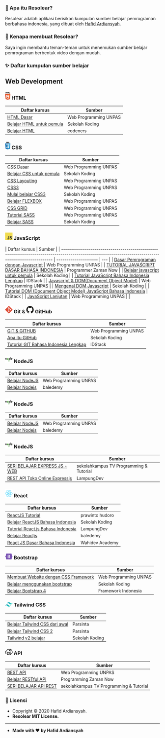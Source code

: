 ### 🤔 Apa itu Resolear?

Resolear adalah aplikasi berisikan kumpulan sumber belajar pemrograman berbahasa indonesia, yang dibuat oleh <a href="https://github.com/hafidardiansyah"> Hafid Ardiansyah</a>.

### 🎉 Kenapa membuat Resolear?

Saya ingin membantu teman-teman untuk menemukan sumber belajar pemrograman berbentuk video dengan mudah.

### ✨ Daftar kumpulan sumber belajar

## Web Development

### <img src="assets/icons/html.svg" height="24"> HTML

| Daftar kursus                                                                                                    | Sumber                |
| ---------------------------------------------------------------------------------------------------------------- | --------------------- |
| [HTML Dasar](https://www.youtube.com/watch?v=NBZ9Ro6UKV8&list=PLFIM0724LjIVuONHysfOK0ZtiqUWvrx4F)                | Web Programming UNPAS |
| [Belajar HTML untuk pemula](https://www.youtube.com/watch?v=kr4882GSwpA&list=PLCZlgfAG0GXC9ojTmU95BRefbJoi4clY-) | Sekolah Koding        |
| [Belajar HTML](https://www.youtube.com/watch?v=uSb9c6QelSc&list=PLSv5rWbwie71s8EE1QpuEi0Liqdi523BX)              | codeners              |

### <img src="assets/icons/css.svg" height="24"> CSS

| Daftar kursus                                                                                                   | Sumber                |
| --------------------------------------------------------------------------------------------------------------- | --------------------- |
| [CSS Dasar](https://www.youtube.com/watch?v=CleFk3BZB3g&list=PLFIM0718LjIUBrbm6Gdh6k7ZUvPIAZm7p)                | Web Programming UNPAS |
| [Belajar CSS untuk pemula](https://www.youtube.com/watch?v=rbTEOOucUOs&list=PLCZlgfAG0GXAvVZ1Wb1D7HVAPNJGk4f-G) | Sekolah Koding        |
| [CSS Layouting](https://www.youtube.com/watch?v=Phn2eN6j0pg&list=PLFIM0718LjIUu4Ju9GUL5zpLcuq08TKYr)            | Web Programming UNPAS |
| [CSS3](https://www.youtube.com/watch?v=J0a6YUUAsd4&list=PLFIM0718LjIVCmrSWbZPKCccCkfFw-Naa)                     | Web Programming UNPAS |
| [Mulai belajar CSS3](https://www.youtube.com/watch?v=Y7zn7zhAIi8&list=PLCZlgfAG0GXAcU8NqgbY065mo9Sho-5Tc)       | Sekolah Koding        |
| [Belajar FLEXBOX](https://www.youtube.com/watch?v=-J372iDFU8Y&list=PLFIM0718LjIU1lWlM34j6E9fMlrrSGZ1k)          | Web Programming UNPAS |
| [CSS GRID](https://www.youtube.com/watch?v=qCMLP6GtyBc&list=PLFIM0718LjIXmbwX0dEsoRVX-PC16vmuw)                 | Web Programming UNPAS |
| [Tutorial SASS](https://www.youtube.com/watch?v=XZXBqpGU8n4&list=PLFIM0718LjIUqemgG97MAOK0J_berlQM5)            | Web Programming UNPAS |
| [Belajar SASS](https://www.youtube.com/watch?v=SFlK2tzBmcQ&list=PLCZlgfAG0GXBIi8ZDcuN658AzNAzFN0Kv)             | Sekolah Koding        |

### <img src="assets/icons/js.svg" width="24"> JavaScript

| Daftar kursus                                                                                                                                           | Sumber                |
| ------------------------------------------------------------------------------------------------------------------------------------------------------- | --------------------- | --- |
| [Dasar Pemrograman dengan Javascript](https://www.youtube.com/watch?v=RUTV_5m4VeI&list=PLFIM0718LjIWXagluzROrA-iBY9eeUt4w)                              | Web Programming UNPAS |
| [TUTORIAL JAVASCRIPT DASAR BAHASA INDONESIA](https://www.youtube.com/watch?v=SDROba_M42g)                                                               | Programmer Zaman Now  |
| [Belajar javascript untuk pemula](https://www.youtube.com/watch?v=ttYTx_wGcQY&list=PLCZlgfAG0GXAiH1acKFPx8EtpJAq44gjP)                                  | Sekolah Koding        |
| [Tutorial JavaScript Bahasa Indonesia Lengkap](https://www.youtube.com/watch?v=To1O7QFe-2E&list=PL1aMeb5UP_PGc_FLQa9iD5KkFB9L2cXqF)                     | IDStack               |
| [Javascript & DOM(Document Object Model)](https://www.youtube.com/watch?v=aT60R1cySLM&list=PLFIM0718LjIWB3YRoQbQh82ZewAGtE2-3)                          | Web Programming UNPAS |
| [Mengenal DOM Javascript](https://www.youtube.com/watch?v=X3nmuxZVpP4&list=PLCZlgfAG0GXCYyHqv8llpZpnTpnCRs94G)                                          | Sekolah Koding        |
| [Tutorial DOM (Document Object Model) JavaScript Bahasa Indonesia](https://www.youtube.com/watch?v=ljSCNdV8eDo&list=PL1aMeb5UP_PFwwuiDCeOwHIlsy-Dcwlqf) | IDStack               |
| [JavaScript Lanjutan](https://www.youtube.com/watch?v=RwT41El778A&list=PLFIM0718LjIUGpY8wmE41W7rTJo_3Y46-)                                              | Web Programming UNPAS |     |

### <img src="assets/icons/git.svg" width="24"> Git & <img src="assets/icons/github.svg" width="24"> GitHub

| Daftar kursus                                                                                                                | Sumber                |
| ---------------------------------------------------------------------------------------------------------------------------- | --------------------- |
| [GIT & GITHUB](https://www.youtube.com/watch?v=lTMZxWMjXQU&list=PLFIM0718LjIVknj6sgsSceMqlq242-jNf)                          | Web Programming UNPAS |
| [Apa itu GitHub](https://www.youtube.com/watch?v=cM-zpc8LUk0&list=PLCZlgfAG0GXCtwnagWsUzZum1CFZYqrB5)                        | Sekolah Koding        |
| [Tutorial GIT Bahasa Indonesia Lengkap](https://www.youtube.com/watch?v=i7fnAxHAp0M&list=PL1aMeb5UP_PHXTV_Xpt-19x_rVPXrymOM) | IDStack               |

### <img src="assets/icons/nodejs.svg" width="24"> NodeJS

| Daftar kursus                                                                                         | Sumber                |
| ----------------------------------------------------------------------------------------------------- | --------------------- |
| [Belajar NodeJS](https://www.youtube.com/watch?v=sSLJx5t4OJ4&list=PLFIM0718LjIW-XBdVOerYgKegBtD6rSfD) | Web Programming UNPAS |
| [Belajar Nodejs](https://www.youtube.com/watch?v=8gpc3W-6-s8&list=PL9At9z2rvOC8ETtj8X1w5HLcaRUmRoS-3) | baledemy              |

### <img src="assets/icons/nodejs.svg" width="24"> NodeJS

| Daftar kursus                                                                                         | Sumber                |
| ----------------------------------------------------------------------------------------------------- | --------------------- |
| [Belajar NodeJS](https://www.youtube.com/watch?v=sSLJx5t4OJ4&list=PLFIM0718LjIW-XBdVOerYgKegBtD6rSfD) | Web Programming UNPAS |
| [Belajar Nodejs](https://www.youtube.com/watch?v=8gpc3W-6-s8&list=PL9At9z2rvOC8ETtj8X1w5HLcaRUmRoS-3) | baledemy              |

### <img src="assets/icons/nodejs.svg" width="24"> NodeJS

| Daftar kursus                                                                                                         | Sumber                                  |
| --------------------------------------------------------------------------------------------------------------------- | --------------------------------------- |
| [SERI BELAJAR EXPRESS JS - WEB](https://www.youtube.com/watch?v=kHHmdEdnfVk&list=PLea3rpAI1OjhXMq1urae8k6ldEiPtHm0J)  | sekolahkampus TV Programming & Tutorial |
| [REST API Toko Online Expressjs](https://www.youtube.com/watch?v=tHAFGZfDWak&list=PLp6BJq2fT_g8cr3fDf4ZdTzv_5ncjDxVj) | LampungDev                              |

### <img src="assets/icons/react.svg" width="24"> React

| Daftar kursus                                                                                                             | Sumber          |
| ------------------------------------------------------------------------------------------------------------------------- | --------------- |
| [ReactJS Tutorial](https://www.youtube.com/watch?v=5kHyviqjhCk&list=PLU4DS8KR-LJ03qEsHn9zV4qdhcWtusBqb)                   | prawinto hudoro |
| [Belajar ReactJS Bahasa Indonesia](https://www.youtube.com/watch?v=ZNVRETPPW24&list=PLCZlgfAG0GXALZIcEe2t3XVuQ50JYbsbA)   | Sekolah Koding  |
| [Tutorial React.js Bahasa Indonesia](https://www.youtube.com/watch?v=3M4dFZL5NRs&list=PLp6BJq2fT_g91yCNCWi_bIe-ng7S7rt6V) | LampungDev      |
| [Belajar Reactjs](https://www.youtube.com/watch?v=gZQtT7MulYE&list=PL9At9z2rvOC8-NBRMj6WjgN3Vy71hwY3n)                    | baledemy        |
| [React JS Dasar Bahasa Indonesia](https://www.youtube.com/watch?v=AYb7l6XDlPo&list=PLIan8aHxsPj0XtJjWW04hN24fWXrCpLkY)    | Wahidev Academy |

### <img src="assets/icons/bootstrap.svg" width="24"> Bootstrap

| Daftar kursus                                                                                                               | Sumber                |
| --------------------------------------------------------------------------------------------------------------------------- | --------------------- |
| [Membuat Website dengan CSS Framework](https://www.youtube.com/watch?v=NNW7Tg8CgAQ&list=PLFIM0718LjIVWpIhlNA_sU-4ZWvN4uSmb) | Web Programming UNPAS |
| [Belajar menggunakan bootstrap](https://www.youtube.com/watch?v=0cJDRnAufmY&list=PLCZlgfAG0GXC5wPjJGj1LvFaVK2cbN2GQ)        | Sekolah Koding        |
| [Belajar Bootstrap 4](https://www.youtube.com/watch?v=tvVO6Lnk5J0&list=PLce3Eyp7oY9-o3JavSawkXcazJSYx7KAf)                  | Framework Indonesia   |

### <img src="assets/icons/tailwindcss.svg" width="24"> Tailwind CSS

| Daftar kursus                                                                                                         | Sumber         |
| --------------------------------------------------------------------------------------------------------------------- | -------------- |
| [Belajar Tailwind CSS dari awal](https://www.youtube.com/watch?v=BgrFaioSgOs&list=PLRKMmwY3-5MzDRgC8eOLBKeA-ur_oRV5r) | Parsinta       |
| [Belajar Tailwind CSS 2](https://www.youtube.com/watch?v=zyM8JLrVSYc&list=PLRKMmwY3-5MwRmXsFmLXqcIZytzKdOScA)         | Parsinta       |
| [Tailwind v2 belajar](https://www.youtube.com/watch?v=rqdR9wbW71Y&list=PLCZlgfAG0GXC3A8LuUzbbWVWKD-CX5C3_)            | Sekolah Koding |

### <img src="assets/icons/rest-api.svg" width="24"> API

| Daftar kursus                                                                                                | Sumber                                  |
| ------------------------------------------------------------------------------------------------------------ | --------------------------------------- |
| [REST API](https://www.youtube.com/watch?v=vQJJ_K1JbEA&list=PLFIM0718LjIW7AsIbnhFg15t9yx4H-sQ0)              | Web Programming UNPAS                   |
| [Belajar RESTful API](https://www.youtube.com/watch?v=uG1YiueoLNc&list=PL-CtdCApEFH-g0XS7fraWEZ28M8DiykC4)   | Programming Zaman Now                   |
| [SERI BELAJAR API REST](https://www.youtube.com/watch?v=4sK2w5p93HM&list=PLea3rpAI1OjiyECqrWbZsFZkJzR9uESYj) | sekolahkampus TV Programming & Tutorial |

### 📝 Lisensi

- Copyright © 2020 Hafid Ardiansyah.
- **Resolear MIT License.**

---

- **Made with ❤️ by Hafid Ardiansyah**
